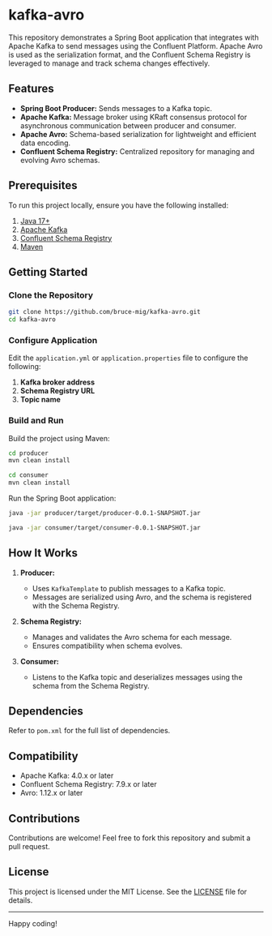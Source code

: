 # kafka-avro

This repository demonstrates a Spring Boot application that integrates with Apache Kafka to send messages using the Confluent Platform. Apache Avro is used as the serialization format, and the Confluent Schema Registry is leveraged to manage and track schema changes effectively.

## Features

- **Spring Boot Producer:** Sends messages to a Kafka topic.
- **Apache Kafka:** Message broker using KRaft consensus protocol for asynchronous communication between producer and consumer.
- **Apache Avro:** Schema-based serialization for lightweight and efficient data encoding.
- **Confluent Schema Registry:** Centralized repository for managing and evolving Avro schemas.

## Prerequisites

To run this project locally, ensure you have the following installed:

1. [Java 17+](https://www.oracle.com/java/technologies/javase-jdk17-downloads.html)
2. [Apache Kafka](https://kafka.apache.org/downloads)
3. [Confluent Schema Registry](https://docs.confluent.io/platform/current/schema-registry/index.html)
4. [Maven](https://maven.apache.org/install.html)

## Getting Started

### Clone the Repository

```bash
git clone https://github.com/bruce-mig/kafka-avro.git
cd kafka-avro
```

### Configure Application

Edit the `application.yml` or `application.properties` file to configure the following:

1. **Kafka broker address**
2. **Schema Registry URL**
3. **Topic name**

### Build and Run

Build the project using Maven:

```bash
cd producer 
mvn clean install

cd consumer 
mvn clean install
```

Run the Spring Boot application:

```bash
java -jar producer/target/producer-0.0.1-SNAPSHOT.jar

java -jar consumer/target/consumer-0.0.1-SNAPSHOT.jar
```

## How It Works

1. **Producer:**
    - Uses `KafkaTemplate` to publish messages to a Kafka topic.
    - Messages are serialized using Avro, and the schema is registered with the Schema Registry.

2. **Schema Registry:**
    - Manages and validates the Avro schema for each message.
    - Ensures compatibility when schema evolves.

3. **Consumer:**
    - Listens to the Kafka topic and deserializes messages using the schema from the Schema Registry.


## Dependencies

Refer to `pom.xml` for the full list of dependencies.


## Compatibility

- Apache Kafka: 4.0.x or later
- Confluent Schema Registry: 7.9.x or later
- Avro: 1.12.x or later

## Contributions

Contributions are welcome! Feel free to fork this repository and submit a pull request.

## License

This project is licensed under the MIT License. See the [LICENSE](LICENSE) file for details.

---

Happy coding!
